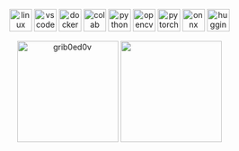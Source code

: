 <p align="center">
<img src="https://www.vectorlogo.zone/logos/linux/linux-icon.svg" alt="linux" width="40" height="40"/>
<img src="https://upload.wikimedia.org/wikipedia/commons/9/9a/Visual_Studio_Code_1.35_icon.svg" alt="vscode" width="40" height="40"/> 
<img src="https://www.vectorlogo.zone/logos/docker/docker-icon.svg" alt="docker" width="40" height="40"/> 
<img src="https://upload.wikimedia.org/wikipedia/commons/d/d0/Google_Colaboratory_SVG_Logo.svg" alt="colab" width="40" height="40">
<img src="https://www.vectorlogo.zone/logos/python/python-icon.svg" alt="python" width="40" height="40"/>  
<img src="https://www.vectorlogo.zone/logos/opencv/opencv-icon.svg" alt="opencv" width="40" height="40"/> 
<img src="https://www.vectorlogo.zone/logos/pytorch/pytorch-icon.svg" alt="pytorch" width="40" height="40"/> 
<img src="https://www.vectorlogo.zone/logos/onnxai/onnxai-icon.svg" alt="onnx" width="40" height="40"/>  
<img src="https://huggingface.co/datasets/huggingface/brand-assets/resolve/main/hf-logo.svg" alt="huggingface" width="40" height="40"/>
</p>

<p align="center">
<img height="180px" src="https://github-readme-stats.vercel.app/api?username=grib0ed0v&show_icons=true&hide_title=true" alt="grib0ed0v" />
<img height="180px" src="https://github-readme-stats.vercel.app/api/top-langs/?username=grib0ed0v&title_color=81A1C1&bg_color=ffffff" />
</p>
<!--
**grib0ed0v/grib0ed0v** is a ✨ _special_ ✨ repository because its `README.md` (this file) appears on your GitHub profile.

Here are some ideas to get you started:

- 🔭 I’m currently working on ...
- 🌱 I’m currently learning ...
- 👯 I’m looking to collaborate on ...
- 🤔 I’m looking for help with ...
- 💬 Ask me about ...
- 📫 How to reach me: ...
- 😄 Pronouns: ...
- ⚡ Fun fact: ...
-->
